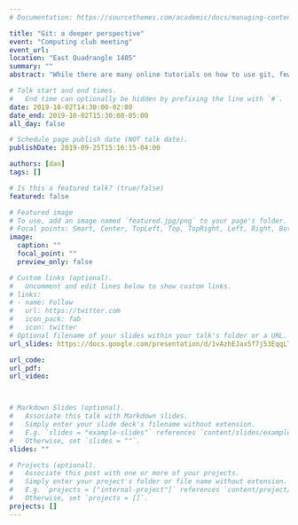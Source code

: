 ```yaml
---
# Documentation: https://sourcethemes.com/academic/docs/managing-content/

title: "Git: a deeper perspective"
event: "Computing club meeting"
event_url:
location: "East Quadrangle 1405"
summary: ""
abstract: "While there are many online tutorials on how to use git, few attemp to teach what really happens behind the common commands. Understanding the differences and interactions between commited, staged and working file status as well as between local and remote repositories is essential to any git user in order to engage in adequate and pleasant version control."

# Talk start and end times.
#   End time can optionally be hidden by prefixing the line with `#`.
date: 2019-10-02T14:30:00-02:00
date_end: 2019-10-02T15:30:00-05:00
all_day: false

# Schedule page publish date (NOT talk date).
publishDate: 2019-09-25T15:16:15-04:00

authors: [dan]
tags: []

# Is this a featured talk? (true/false)
featured: false

# Featured image
# To use, add an image named `featured.jpg/png` to your page's folder. 
# Focal points: Smart, Center, TopLeft, Top, TopRight, Left, Right, BottomLeft, Bottom, BottomRight.
image:
  caption: ""
  focal_point: ""
  preview_only: false

# Custom links (optional).
#   Uncomment and edit lines below to show custom links.
# links:
# - name: Follow
#   url: https://twitter.com
#   icon_pack: fab
#   icon: twitter
# Optional filename of your slides within your talk's folder or a URL.
url_slides: https://docs.google.com/presentation/d/1vAzhEJax5f7j53EqqLT4lWx1I8xGPyAvoW6-p7nj_JE/edit?usp=sharing

url_code:
url_pdf:
url_video:



# Markdown Slides (optional).
#   Associate this talk with Markdown slides.
#   Simply enter your slide deck's filename without extension.
#   E.g. `slides = "example-slides"` references `content/slides/example-slides.md`.
#   Otherwise, set `slides = ""`.
slides: ""

# Projects (optional).
#   Associate this post with one or more of your projects.
#   Simply enter your project's folder or file name without extension.
#   E.g. `projects = ["internal-project"]` references `content/project/deep-learning/index.md`.
#   Otherwise, set `projects = []`.
projects: []
---
```

